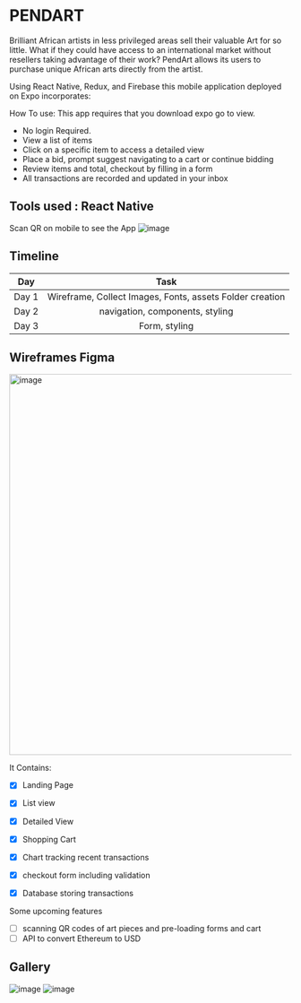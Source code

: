 # PENDART
Brilliant African artists in less privileged areas sell their
valuable Art for so little. What if they could have access to an
international market without resellers taking advantage of their
work? PendArt allows its users to purchase unique African arts
directly from the artist.

Using React Native, Redux, and Firebase this mobile application deployed on Expo incorporates:


How To use: This app requires that you download expo go to view.
- No login Required.
- View a list of items
- Click on a specific item to access a detailed view
- Place a bid, prompt suggest navigating to a cart or continue bidding
- Review items and total, checkout by filling in a form 
- All transactions are recorded and updated in your inbox


## Tools used : React Native
Scan QR on mobile to see the App ![image](https://user-images.githubusercontent.com/66809588/206267696-deae07b9-c1bd-451c-a07b-b9484a83440f.png)


## Timeline

| Day	                  |                                 Task |
|:---------------------:|:------------------------------------:|
| Day 1 |	Wireframe, Collect Images, Fonts, assets Folder creation |
| Day 2 |	navigation, components, styling |
| Day 3 |	Form, styling |


## Wireframes Figma

<img width="680" alt="image" src="https://user-images.githubusercontent.com/66809588/175626463-db545f02-41eb-4e85-9869-2b3ff04b5c2c.png">



It Contains:

- [x] Landing Page
- [x] List view
- [x] Detailed View 
- [x] Shopping Cart
- [x] Chart tracking recent transactions
- [x] checkout form including validation
- [x] Database storing transactions



Some upcoming features

- [ ] scanning QR codes of art pieces and pre-loading forms and cart
- [ ] API to convert Ethereum to USD

## Gallery

![image](https://user-images.githubusercontent.com/66809588/178771540-af5e6bb5-5e15-4e35-8f22-0bd409bf4c25.png)
![image](https://user-images.githubusercontent.com/66809588/178773471-2f1914e9-127f-45b8-a03c-cba186869510.png)











